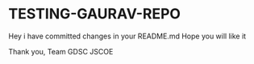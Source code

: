 # TESTING-GAURAV-REPO


Hey i have committed changes in your README.md
Hope you will like it


Thank you,
Team GDSC JSCOE
